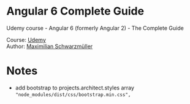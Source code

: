 # Angular 6 Complete Guide
Udemy course - Angular 6 (formerly Angular 2) - The Complete Guide

Course: [Udemy](https://www.udemy.com/the-complete-guide-to-angular-2/learn/v4/overview)  
Author: [Maximilian Schwarzmüller](https://www.udemy.com/user/maximilian-schwarzmuller/)  

# Notes
* add bootstrap to projects.architect.styles array `"node_modules/dist/css/bootstrap.min.css",`

